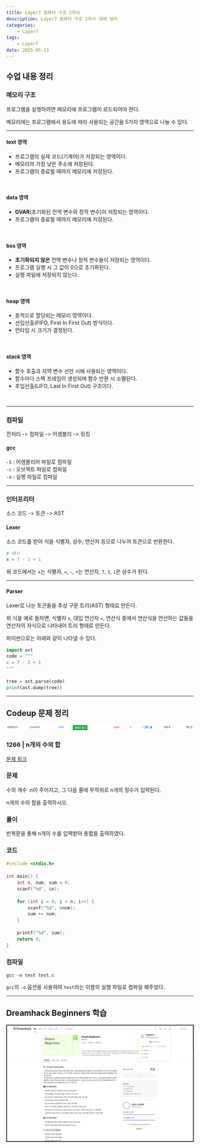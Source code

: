 ```yaml
---
title: Layer7 컴퓨터 구조 2차시
description: Layer7 컴퓨터 구조 2차시 과제 정리
categories:
    - Layer7
tags:
    - Layer7
date: 2025-05-13
---
```


## 수업 내용 정리

### 메모리 구조

프로그램을 실행하려면 메모리에 프로그램이 로드되어야 한다.

메모리에는 프로그램에서 용도에 따라 사용되는 공간을 5가지 영역으로 나눌 수 있다.

---
#### text 영역
- 프로그램의 실제 코드(기계어)가 저장되는 영역이다. 
- 메모리의 가장 낮은 주소에 저장된다.
- 프로그램이 종료될 때까지 메모리에 저장된다.
<br>

#### data 영역
- **GVAR**(초기화된 전역 변수와 정적 변수)이 저장되는 영역이다.
- 프로그램이 종료될 때까지 메모리에 저장된다.
<br>

#### bss 영역
- **초기화되지 않은** 전역 변수나 정적 변수들이 저장되는 영역이다.
- 프로그램 실행 시 그 값이 0으로 초기화된다.
- 실행 파일에 저장되지 않는다.
<br>

#### heap 영역
- 동적으로 할당되는 메모리 영역이다.
- 선입선출(FIFO, First In First Out) 방식이다.
- 런타임 시 크기가 결정된다.
<br>

#### stack 영역
- 함수 호출과 지역 변수 선언 시에 사용되는 영역이다.
- 함수마다 스택 프레임이 생성되며 함수 반환 시 소멸된다.
- 후입선출(LIFO, Last In First Out) 구조이다.
<br>

---
### 컴파일

전처리 -> 컴파일 -> 어셈블리 -> 링킹

#### gcc

`-S` : 어셈블리어 파일로 컴파일  
`-c` : 오브젝트 파일로 컴파일  
`-o` : 실행 파일로 컴파일

---
### 인터프리터

소스 코드 -> 토큰 -> AST



#### Lexer

소스 코드를 받아 식을 식별자, 상수, 연산자 등으로 나누어 토큰으로 반환한다.

```Python
# 예시
x = 7 - 3 + 1
```

위 코드에서는 `x`는 식별자, `=`, `-`, `+`는 연산자, `7`, `3`, `1`은 상수가 된다.
<br>

---

#### Parser

Lexer로 나눈 토큰들을 추상 구문 트리(AST) 형태로 만든다.

위 식을 예로 들자면, 식별자 `x`, 대입 연산자 `=`, 연산식 중에서 연산식을 연산하는 값들을 연산자의 자식으로 나타내어 트리 형태로 만든다.

파이썬으로는 아래와 같이 나타낼 수 있다.

```Python
import ast
code = """
x = 7 - 3 + 1
"""

tree = ast.parse(code)
print(ast.dump(tree))
```

---

## Codeup 문제 정리

![](image.png)

### 1266 | n개의 수의 합

[문제 링크](https://codeup.kr/problem.php?id=1266)

### 문제

수의 개수  n이 주어지고, 그 다음 줄에 무작위로 n개의 정수가 입력된다.

n개의 수의 합을 출력하시오.

### 풀이 

반복문을 통해 n개의 수를 입력받아 총합을 출력하였다.

### 코드

```c
#include <stdio.h>

int main() {
	int n, num, sum = 0;
	scanf("%d", &n);

	for (int i = 0; i < n; i++) {
		scanf("%d", &num);
		sum += num;
	}

	printf("%d", sum);
	return 0;
}
```

### 컴파일

```
gcc -o test test.c
```

`gcc`의 `-o` 옵션을 사용하여 `test`라는 이름의 실행 파일로 컴파일 해주었다.

---

## Dreamhack Beginners 학습

![](image-1.png)